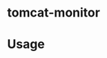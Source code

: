 # tomcat-monitor

# Usage 

<Valve className="br.uaijug.tomcat.monitoring.valve.VmDynamicValve" 
            url="http://localhost"
            port="8086" 
            username="root"
            password="root" 
         databaseName="tomcat-monitor-vm"
              valveRate="random_request"
              debug="false" />



<Valve className="br.uaijug.tomcat.monitoring.valve.VmValve" 
            url="http://localhost"
            port="8086" 
            username="root"
            password="root" 
         databaseName="tomcat-monitor-vm"
              valveRate="request"
              debug="false" />



<Valve className="br.uaijug.tomcat.monitoring.valve.OsValve" 
            url="http://localhost"
            port="8086" 
            username="root"
            password="root" 
         databaseName="tomcat-monitor-os"
              valveRate="request"
              debug="true" />


  <Valve className="br.uaijug.tomcat.monitoring.valve.DataSourceValve" 
            url="http://localhost"
            port="8086" 
            username="root"
            password="root" 
         databaseName="tomcat-monitor-ds"
              valveRate="request" 
          datasourceName="jdbc/desenvolvimentoDB2DataSource" 
          context = "/"
          debug="false"/>

